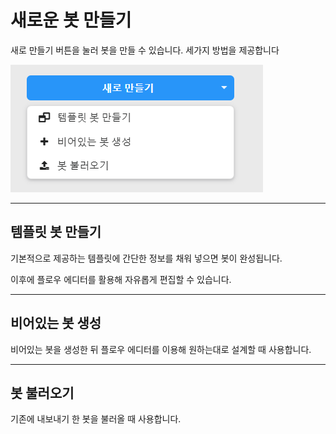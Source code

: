# 새로운 봇 만들기

새로 만들기 버튼을 눌러 봇을 만들 수 있습니다. 세가지 방법을 제공합니다

![](/assets/create_new_bot.png)

---

## 템플릿 봇 만들기

기본적으로 제공하는 템플릿에 간단한 정보를 채워 넣으면 봇이 완성됩니다.

이후에 플로우 에디터를 활용해 자유롭게 편집할 수 있습니다.

---

## 비어있는 봇 생성

비어있는 봇을 생성한 뒤 플로우 에디터를 이용해 원하는대로 설계할 때 사용합니다.

---

## 봇 불러오기

기존에 내보내기 한 봇을 불러올 때 사용합니다.


